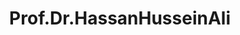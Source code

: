 <!DOCTYPE html>
<html lang="ar" dir="rtl">
<head>
  <meta charset="UTF-8">
  <title>نور الإيمان الدولية</title>
  <link rel="stylesheet" href="style.css">
</head>
<body>
  <div class="frame">
    <h1 id="main-name">Prof.Dr.HassanHusseinAli</h1>
  </div>

  <audio id="welcome-voice" src="voice.mp3"></audio>
  <audio id="background-music" src="monamour.mp3" loop></audio>

  <script src="script.js"></script>
</body>
</html>


